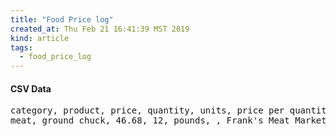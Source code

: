 ```yaml
---
title: "Food Price log"
created_at: Thu Feb 21 16:41:39 MST 2019
kind: article
tags:
  - food_price_log
---
```


<h4>CSV Data</h4>

<pre>
category, product, price, quantity, units, price per quantity, vendor, date
meat, ground chuck, 46.68, 12, pounds, , Frank's Meat Market, 2019-02-21
</pre>

<!--
html boilerplate fragments
<a href="" target="_blank"></a>
<a name=""></a>
<img src="" width="400px">
<ul>
  <li></li>
  <li><a href="" target="_blank"></a></li>
</ul>
<pre>
</pre>
<p style="margin-bottom: 2em;"></p>
<hr style="border: 0; height: 3px; background: #333; background-image: linear-gradient(to right, #ccc, #333, #ccc);">
<pre><code>
</code></pre>
<math xmlns='http://www.w3.org/1998/Math/MathML' display='block'>
</math>
:-->
